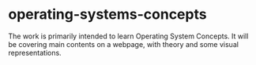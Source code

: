 # operating-systems-concepts
The work is primarily intended to learn Operating System Concepts. It will be covering main contents on a webpage, with theory and some visual representations.
